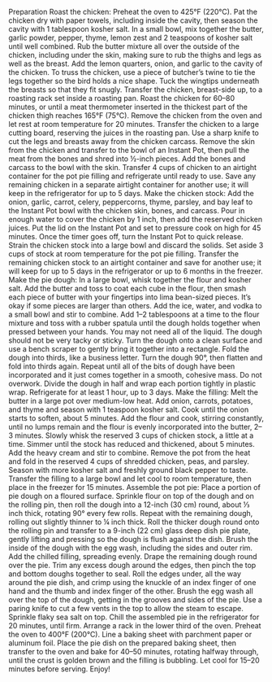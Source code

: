 Preparation
Roast the chicken: Preheat the oven to 425°F (220°C).
Pat the chicken dry with paper towels, including inside the cavity, then season the cavity with 1 tablespoon kosher salt.
In a small bowl, mix together the butter, garlic powder, pepper, thyme, lemon zest and 2 teaspoons of kosher salt until well combined. Rub the butter mixture all over the outside of the chicken, including under the skin, making sure to rub the thighs and legs as well as the breast.
Add the lemon quarters, onion, and garlic to the cavity of the chicken.
To truss the chicken, use a piece of butcher’s twine to tie the legs together so the bird holds a nice shape. Tuck the wingtips underneath the breasts so that they fit snugly. Transfer the chicken, breast-side up, to a roasting rack set inside a roasting pan.
Roast the chicken for 60–80 minutes, or until a meat thermometer inserted in the thickest part of the chicken thigh reaches 165°F (75°C). Remove the chicken from the oven and let rest at room temperature for 20 minutes.
Transfer the chicken to a large cutting board, reserving the juices in the roasting pan. Use a sharp knife to cut the legs and breasts away from the chicken carcass. Remove the skin from the chicken and transfer to the bowl of an Instant Pot, then pull the meat from the bones and shred into ½-inch pieces. Add the bones and carcass to the bowl with the skin. Transfer 4 cups of chicken to an airtight container for the pot pie filling and refrigerate until ready to use. Save any remaining chicken in a separate airtight container for another use; it will keep in the refrigerator for up to 5 days.
Make the chicken stock: Add the onion, garlic, carrot, celery, peppercorns, thyme, parsley, and bay leaf to the Instant Pot bowl with the chicken skin, bones, and carcass. Pour in enough water to cover the chicken by 1 inch, then add the reserved chicken juices.
Put the lid on the Instant Pot and set to pressure cook on high for 45 minutes. Once the timer goes off, turn the Instant Pot to quick release. Strain the chicken stock into a large bowl and discard the solids. Set aside 3 cups of stock at room temperature for the pot pie filling. Transfer the remaining chicken stock to an airtight container and save for another use; it will keep for up to 5 days in the refrigerator or up to 6 months in the freezer.
Make the pie dough: In a large bowl, whisk together the flour and kosher salt. Add the butter and toss to coat each cube in the flour, then smash each piece of butter with your fingertips into lima bean-sized pieces. It’s okay if some pieces are larger than others.
Add the ice, water, and vodka to a small bowl and stir to combine. Add 1–2 tablespoons at a time to the flour mixture and toss with a rubber spatula until the dough holds together when pressed between your hands. You may not need all of the liquid. The dough should not be very tacky or sticky.
Turn the dough onto a clean surface and use a bench scraper to gently bring it together into a rectangle. Fold the dough into thirds, like a business letter. Turn the dough 90°, then flatten and fold into thirds again. Repeat until all of the bits of dough have been incorporated and it just comes together in a smooth, cohesive mass. Do not overwork. Divide the dough in half and wrap each portion tightly in plastic wrap. Refrigerate for at least 1 hour, up to 3 days.
Make the filling: Melt the butter in a large pot over medium-low heat. Add onion, carrots, potatoes, and thyme and season with 1 teaspoon kosher salt. Cook until the onion starts to soften, about 5 minutes.
Add the flour and cook, stirring constantly, until no lumps remain and the flour is evenly incorporated into the butter, 2–3 minutes.
Slowly whisk the reserved 3 cups of chicken stock, a little at a time. Simmer until the stock has reduced and thickened, about 5 minutes. Add the heavy cream and stir to combine.
Remove the pot from the heat and fold in the reserved 4 cups of shredded chicken, peas, and parsley. Season with more kosher salt and freshly ground black pepper to taste. Transfer the filling to a large bowl and let cool to room temperature, then place in the freezer for 15 minutes.
Assemble the pot pie: Place a portion of pie dough on a floured surface. Sprinkle flour on top of the dough and on the rolling pin, then roll the dough into a 12-inch (30 cm) round, about ⅓ inch thick, rotating 90° every few rolls. Repeat with the remaining dough, rolling out slightly thinner to ¼ inch thick. Roll the thicker dough round onto the rolling pin and transfer to a 9-inch (22 cm) glass deep dish pie plate, gently lifting and pressing so the dough is flush against the dish. Brush the inside of the dough with the egg wash, including the sides and outer rim. Add the chilled filling, spreading evenly.
Drape the remaining dough round over the pie. Trim any excess dough around the edges, then pinch the top and bottom doughs together to seal. Roll the edges under, all the way around the pie dish, and crimp using the knuckle of an index finger of one hand and the thumb and index finger of the other.
Brush the egg wash all over the top of the dough, getting in the grooves and sides of the pie. Use a paring knife to cut a few vents in the top to allow the steam to escape. Sprinkle flaky sea salt on top. Chill the assembled pie in the refrigerator for 20 minutes, until firm.
Arrange a rack in the lower third of the oven. Preheat the oven to 400°F (200°C). Line a baking sheet with parchment paper or aluminum foil.
Place the pie dish on the prepared baking sheet, then transfer to the oven and bake for 40–50 minutes, rotating halfway through, until the crust is golden brown and the filling is bubbling.
Let cool for 15–20 minutes before serving.
Enjoy!